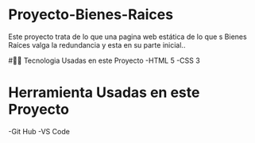 # Proyecto-Bienes-Raices
Este proyecto trata de lo que una pagina web estática de lo que s Bienes Raíces valga la redundancia y esta en su parte inicial..

#👨‍💻 Tecnologia Usadas en este Proyecto
-HTML 5
-CSS 3

# Herramienta Usadas en este Proyecto
-Git Hub
-VS Code

